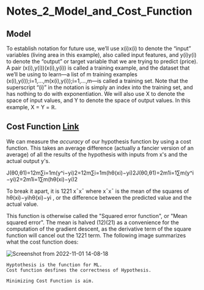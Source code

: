 # Notes_2_Model_and_Cost_Function

## Model

To establish notation for future use, we’ll use x(i)x(i) to denote the “input” variables (living area in this example), also called input features, and y(i)y(i) to denote the “output” or target variable that we are trying to predict (price). A pair (x(i),y(i))(x(i),y(i)) is called a training example, and the dataset that we’ll be using to learn—a list of m training examples (x(i),y(i));i=1,...,m(x(i),y(i));i=1,...,m—is called a training set. Note that the superscript “(i)” in the notation is simply an index into the training set, and has nothing to do with exponentiation. We will also use X to denote the space of input values, and Y to denote the space of output values. In this example, X = Y = ℝ.

## Cost Function [Link](https://in.coursera.org/learn/machine-learning-course/lecture/rkTp3/cost-function)

We can measure the *accuracy* of our hypothesis function by using a cost function. This takes an average difference (actually a fancier version of an average) of all the results of the hypothesis with inputs from x's and the actual output y's.

J(θ0,θ1)=12m∑i=1m(y^i−yi)2=12m∑i=1m(hθ(xi)−yi)2J(θ0​,θ1​)=2m1​i=1∑m​(y^​i​−yi​)2=2m1​i=1∑m​(hθ​(xi​)−yi​)2

To break it apart, it is 1221​ xˉxˉ where xˉxˉ is the mean of the squares of hθ(xi)−yihθ​(xi​)−yi​ , or the difference between the predicted value and the actual value.

This function is otherwise called the "Squared error function", or "Mean squared error". The mean is halved (12)(21​) as a convenience for the computation of the gradient descent, as the derivative term of the square function will cancel out the 1221​ term. The following image summarizes what the cost function does:

![Screenshot from 2022-11-01 14-08-18](https://user-images.githubusercontent.com/33419526/199193560-97323e6b-d349-4768-b3ee-30abc81a8ee1.png)

```
Hyptothesis is the function for ML.
Cost function desfines the correctness of Hypothesis.

Minimizing Cost Function is aim.
```
